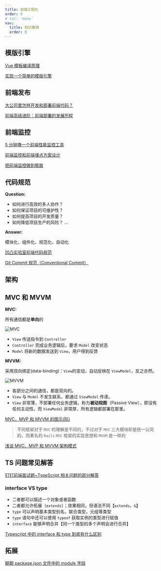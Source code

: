 ```yaml
---
title: 前端工程化
order: 9
# toc: 'menu'
nav:
  title: 知识集锦
  order: 0
---
```


## 模版引擎

[Vue 模板编译原理 ](https://github.com/berwin/Blog/issues/18)

[实现一个简单的模版引擎](http://www.alloyteam.com/2016/10/implement-a-simple-template-engine/)

## 前端发布

[大公司里怎样开发和部署前端代码？](https://www.zhihu.com/question/20790576)

[前端高级进阶：前端部署的发展历程](https://juejin.cn/post/6844904086823780366)

## 前端监控

[5 分钟撸一个前端性能监控工具](https://juejin.cn/post/6844903662020460552)

[前端监控和前端埋点方案设计](https://juejin.cn/post/6844903650603565063)

[把前端监控做到极致](https://zhuanlan.zhihu.com/p/32262716)

## 代码规范

**Question:**

- 如何进行高效的多人协作？
- 如何保证项目的可维护性？
- 如何提高项目的开发质量？
- 如何降低项目生产的风险？
  ...

**Answer:**

模块化、组件化、规范化、自动化

[凹凸实验室前端代码规范](https://guide.aotu.io/docs/index.html)

[Git Commit 规范（Conventional Commit）](https://juejin.cn/post/6985500205554597918)

## 架构

## MVC 和 MVVM

**MVC:**

所有通信都是**单向**的

![MVC](http://www.ruanyifeng.com/blogimg/asset/2015/bg2015020105.png)

- `View` 传送指令到 `Controller`
- `Controller` 完成业务逻辑后，要求 `Model` 改变状态
- `Model` 将新的数据发送到 `View`，用户得到反馈

**MVVM:**

采用双向绑定(data-binding)：`View`的变动，自动反映在 `ViewModel`，反之亦然。

![MVVM](http://www.ruanyifeng.com/blogimg/asset/2015/bg2015020110.png)

- 各部分之间的通信，都是双向的。
- `View` 与 `Model` 不发生联系，都通过 `ViewModal` 传递。
- `View` 非常薄，不部署任何业务逻辑，称为**被动视图**（Passive View），即没有任何主动性，而 `ViewModal` 非常厚，所有逻辑都部署在那里。

[MVC，MVP 和 MVVM 的图示(阮)](http://www.ruanyifeng.com/blog/2015/02/mvcmvp_mvvm.html)

> 不同框架对于 `MVC` 的理解是不同的，不过对于 `MVC` 三大模块却是统一认同的，而著名的 `Rails` `MVC` 框架的实现思想和 `MVVM` 是一样的

[浅谈 MVC、MVP 和 MVVM 架构模式](https://draveness.me/mvx/)

## TS 问题常见解答

[钉钉前端面试题~TypeScript 相关问题的部分解答](https://juejin.cn/post/6988763249982308382)

### interface VS type

- 二者都可以描述一个对象或者函数
- 二者都允许拓展（`extends`）；效果相同，但语法不同【`extends`、`&`】
- `type` 可以声明基本类型别名，联合类型，元组等类型
- `type` 语句中还可以使用 `typeof` 获取实例的类型进行赋值
- `interface` 能够声明合并【同一个类型的多个声明会进行合并】

[Typescript 中的 interface 和 type 到底有什么区别](https://juejin.cn/post/6844903749501059085)

## 拓展

[聊聊 package.json 文件中的 module 字段](https://loveky.github.io/2018/02/26/tree-shaking-and-pkg.module/)
